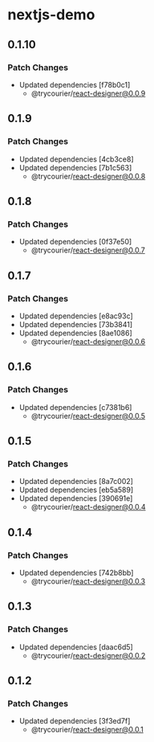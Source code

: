 # nextjs-demo

## 0.1.10

### Patch Changes

- Updated dependencies [f78b0c1]
  - @trycourier/react-designer@0.0.9

## 0.1.9

### Patch Changes

- Updated dependencies [4cb3ce8]
- Updated dependencies [7b1c563]
  - @trycourier/react-designer@0.0.8

## 0.1.8

### Patch Changes

- Updated dependencies [0f37e50]
  - @trycourier/react-designer@0.0.7

## 0.1.7

### Patch Changes

- Updated dependencies [e8ac93c]
- Updated dependencies [73b3841]
- Updated dependencies [8ae1086]
  - @trycourier/react-designer@0.0.6

## 0.1.6

### Patch Changes

- Updated dependencies [c7381b6]
  - @trycourier/react-designer@0.0.5

## 0.1.5

### Patch Changes

- Updated dependencies [8a7c002]
- Updated dependencies [eb5a589]
- Updated dependencies [390691e]
  - @trycourier/react-designer@0.0.4

## 0.1.4

### Patch Changes

- Updated dependencies [742b8bb]
  - @trycourier/react-designer@0.0.3

## 0.1.3

### Patch Changes

- Updated dependencies [daac6d5]
  - @trycourier/react-designer@0.0.2

## 0.1.2

### Patch Changes

- Updated dependencies [3f3ed7f]
  - @trycourier/react-designer@0.0.1

